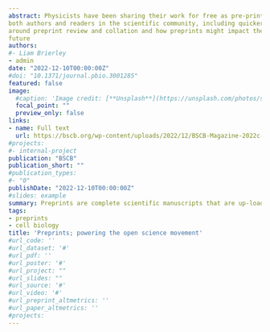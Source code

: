 ```yaml
---
abstract: Physicists have been sharing their work for free as pre-prints since the early 1990s. However, it wasn’t until the launch of bioRxiv in 2013 that the biological science and biomedical communities began to adopt the use of preprints as a route for sharing new scientific advances. Sharing work as a preprint confers many advantages to
both authors and readers in the scientific community, including quicker dissemination of new findings, free access, and the referenceable documentation of complet-ed work. Despite this, scepticism of preprints persists in some pockets of academia. Here, we describe the history and use of preprints to date, as well as recent innovations
around preprint review and collation and how preprints might impact the landscape of science publishing in the
future
authors:
#- Liam Brierley
- admin
date: "2022-12-10T00:00:00Z"
#doi: "10.1371/journal.pbio.3001285"
featured: false
image:
  #caption: 'Image credit: [**Unsplash**](https://unsplash.com/photos/s9CC2SKySJM)'
  focal_point: ""
  preview_only: false
links:
- name: Full text
  url: https://bscb.org/wp-content/uploads/2022/12/BSCB-Magazine-2022c-26-1-22.pdf
#projects:
#- internal-project
publication: "BSCB"
publication_short: ""
#publication_types:
#- "0"
publishDate: "2022-12-10T00:00:00Z"
#slides: example
summary: Preprints are complete scientific manuscripts that are up-loaded to dedicated, freely accessible preprint servers and have not undergone journal-organised peer review. They are often – although not always – submitted at the same time as, or near to, submission to a traditional journal.
tags:
- preprints
- cell biology
title: 'Preprints; powering the open science movement'
#url_code: ''
#url_dataset: '#'
#url_pdf: ''
#url_poster: '#'
#url_project: ""
#url_slides: ""
#url_source: '#'
#url_video: '#'
#url_preprint_altmetrics: ''
#url_paper_altmetrics: ''
#projects:
---
```


